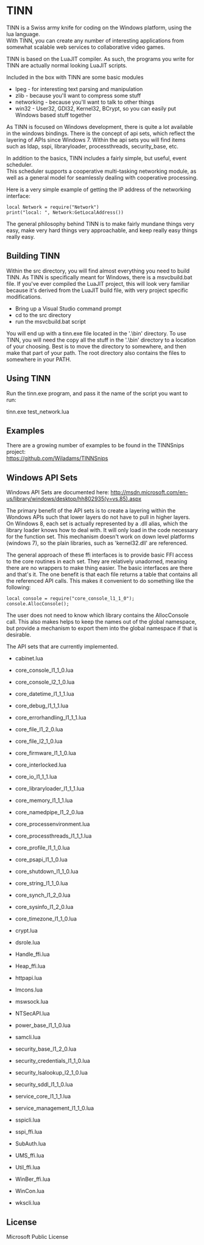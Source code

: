TINN
===

TINN is a Swiss army knife for coding on the Windows platform, using the lua language.  
With TINN, you can create any number of interesting applications from somewhat scalable 
web services to collaborative video games.

TINN is based on the LuaJIT compiler.  As such, the programs you write for TINN are actually 
normal looking LuaJIT scripts.

Included in the box with TINN are some basic modules  
*	lpeg - for interesting text parsing and manipulation  
*	zlib - because you'll want to compress some stuff  
*	networking - because you'll want to talk to other things  
*	win32 - User32, GDI32, Kernel32, BCrypt, so you can easily put Windows based stuff together

As TINN is focused on Windows development, there is quite a lot available in the windows bindings.
There is the concept of api sets, which reflect the layering of APIs since Windows 7.  Within the api sets
you will find items such as ldap, sspi, libraryloader, processthreads, security_base, etc.

In addition to the basics, TINN includes a fairly simple, but useful, event scheduler.  
This scheduler supports a cooperative multi-tasking networking module, as well as a general 
model for seamlessly dealing with cooperative processing.  
  
Here is a very simple example of getting the IP address of the networking interface:  
```
local Network = require("Network")
print("local: ", Network:GetLocalAddress())
```  
  
The general philosophy behind TINN is to make fairly mundane things very easy, make very hard things very approachable, and keep really easy things really easy.  
  

Building TINN
-------------

Within the src directory, you will find almost everything you need to build TINN.  As TINN is specifically
meant for Windows, there is a msvcbuild.bat file.  If you've ever compiled the LuaJIT project, this will look
very familiar because it's derived from the LuaJIT build file, with very project specific modifications.
*	Bring up a Visual Studio command prompt  
*	cd to the src directory  
*	run the msvcbuild.bat script  

You will end up with a tinn.exe file located in the '.\bin' directory.  To use TINN, you will need the copy all the stuff in the '.\bin' directory to a location of your choosing.  Best is to move the directory to somewhere, and then make that part of your path.  The root directory also contains the files to somewhere in your PATH.

Using TINN
----------

Run the tinn.exe program, and pass it the name of the script you want to run:

tinn.exe test_network.lua


Examples
--------
There are a growing number of examples to be found in the TINNSnips project:  
https://github.com/Wiladams/TINNSnips  


Windows API Sets
----------------

Windows API Sets are documented here:
http://msdn.microsoft.com/en-us/library/windows/desktop/hh802935(v=vs.85).aspx

The primary benefit of the API sets is to create a layering within the Wondows APIs such that lower layers do not have to pull in higher layers.  On Windows 8, each set is actually represented by a .dll alias, which the library loader knows how to deal with.  It will only load in the code necessary for the function set.  This mechanism doesn't work on down level platforms (windows 7), so the plain libraries, such as 'kernel32.dll' are referenced.

The general approach of these ffi interfaces is to provide basic FFI access to the core routines in each set.  They are relatively unadorned, meaning there are no wrappers to make thing easier.  The basic interfaces are there and that's it.  The one benefit is that each file returns a table that contains all the referenced API calls.  This makes it convenient to do something like the following:

```
local console = require("core_console_l1_1_0");
console.AllocConsole();
```

The user does not need to know which library contains the AllocConsole call.  This also makes helps to keep the names out of the global namespace, but provide a mechanism to export them into the global namespace if that is desirable.

The API sets that are currently implemented.

* cabinet.lua<p>
* core_console_l1_1_0.lua<p>
* core_console_l2_1_0.lua<p>
* core_datetime_l1_1_1.lua<p>
* core_debug_l1_1_1.lua<p>
* core_errorhandling_l1_1_1.lua<p>
* core_file_l1_2_0.lua<p>
* core_file_l2_1_0.lua<p>
* core_firmware_l1_1_0.lua<p>
* core_interlocked.lua<p>
* core_io_l1_1_1.lua<p>
* core_libraryloader_l1_1_1.lua<p>
* core_memory_l1_1_1.lua<p>
* core_namedpipe_l1_2_0.lua<p>
* core_processenvironment.lua<p>
* core_processthreads_l1_1_1.lua<p>
* core_profile_l1_1_0.lua<p>
* core_psapi_l1_1_0.lua<p>
* core_shutdown_l1_1_0.lua<p>
* core_string_l1_1_0.lua<p>
* core_synch_l1_2_0.lua<p>
* core_sysinfo_l1_2_0.lua<p>
* core_timezone_l1_1_0.lua<p>
* crypt.lua<p>
* dsrole.lua<p>
* Handle_ffi.lua<p>
* Heap_ffi.lua<p>
* httpapi.lua<p>
* lmcons.lua<p>
* mswsock.lua<p>
* NTSecAPI.lua<p>
* power_base_l1_1_0.lua<p>
* samcli.lua<p>
* security_base_l1_2_0.lua<p>
* security_credentials_l1_1_0.lua<p>
* security_lsalookup_l2_1_0.lua<p>
* security_sddl_l1_1_0.lua<p>
* service_core_l1_1_1.lua<p>
* service_management_l1_1_0.lua<p>
* sspicli.lua<p>
* sspi_ffi.lua<p>
* SubAuth.lua<p>
* UMS_ffi.lua<p>
* Util_ffi.lua<p>
* WinBer_ffi.lua<p>
* WinCon.lua<p>
* wkscli.lua<p>

License
-------
Microsoft Public License
